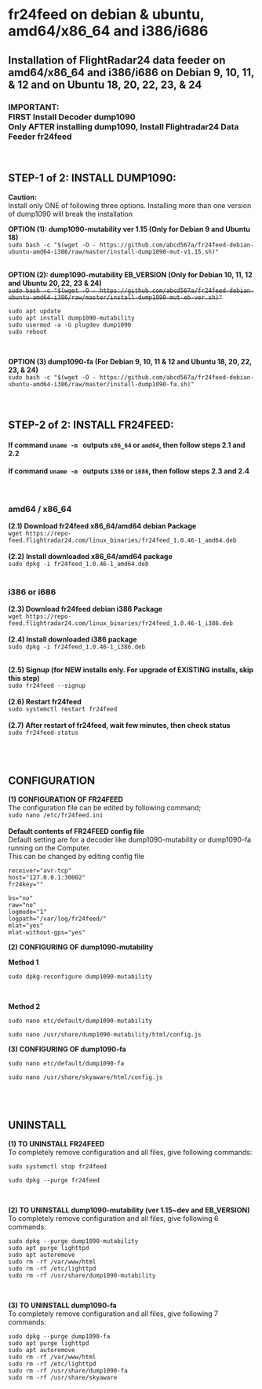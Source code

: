 # fr24feed on debian & ubuntu, amd64/x86_64 and i386/i686
## Installation of FlightRadar24 data feeder on amd64/x86_64 and i386/i686 on Debian 9, 10, 11, & 12 and on Ubuntu 18, 20, 22, 23, & 24 </br> 
### IMPORTANT: </br> FIRST Install Decoder dump1090 </br> Only AFTER installing dump1090, Install Flightradar24 Data Feeder fr24feed

</br>



## STEP-1 of 2: INSTALL DUMP1090:
**Caution:** </br>
Install only ONE of following three options. Installing more than one version of dump1090 will break the installation </br>

 **OPTION (1): dump1090-mutability ver 1.15 (Only for Debian 9 and Ubuntu 18)** </br>
`sudo bash -c "$(wget -O - https://github.com/abcd567a/fr24feed-debian-ubuntu-amd64-i386/raw/master/install-dump1090-mut-v1.15.sh)"` </br></br>

 **OPTION (2): dump1090-mutability EB_VERSION (Only for Debian 10, 11, 12 and Ubuntu 20, 22, 23 & 24)** </br>
<S>`sudo bash -c "$(wget -O - https://github.com/abcd567a/fr24feed-debian-ubuntu-amd64-i386/raw/master/install-dump1090-mut-eb-ver.sh)"`</S>  </br>
```
sudo apt update  
sudo apt install dump1090-mutability
sudo usermod -a -G plugdev dump1090
sudo reboot

```
</br>

 **OPTION (3) dump1090-fa (For Debian 9, 10, 11 & 12 and Ubuntu 18, 20, 22, 23, & 24)** </br>
`sudo bash -c "$(wget -O - https://github.com/abcd567a/fr24feed-debian-ubuntu-amd64-i386/raw/master/install-dump1090-fa.sh)"` </br></br>
</br>


## STEP-2 of 2: INSTALL FR24FEED:
#### If command `uname -m ` outputs `x86_64` or `amd64`, then follow steps **2.1** and **2.2** </br>
#### If command `uname -m ` outputs `i386` or `i686`, then follow steps **2.3** and **2.4** </br>
</br>

### amd64 / x86_64
**(2.1) Download fr24feed x86_64/amd64 debian Package** </br>
`wget https://repo-feed.flightradar24.com/linux_binaries/fr24feed_1.0.46-1_amd64.deb`
</br></br>
**(2.2) Install downloaded x86_64/amd64 package** </br>
`sudo dpkg -i fr24feed_1.0.46-1_amd64.deb  `
</br></br>
### i386 or i686
**(2.3) Download fr24feed debian i386 Package** </br>
`wget https://repo-feed.flightradar24.com/linux_binaries/fr24feed_1.0.46-1_i386.deb `
</br></br>
**(2.4) Install downloaded  i386 package** </br>
`sudo dpkg -i fr24feed_1.0.46-1_i386.deb `
</br></br>


**(2.5) Signup (for NEW installs only. For upgrade of EXISTING installs, skip this step)** </br>
`sudo fr24feed --signup   `
</br></br>
**(2.6) Restart fr24feed** </br>
`sudo systemctl restart fr24feed   `
</br></br>
**(2.7) After restart of fr24feed, wait few minutes, then check status** </br>
`sudo fr24feed-status   `

</br></br>
## CONFIGURATION

**(1) CONFIGURATION OF FR24FEED** </br>
The configuration file can be edited by following command; </br>
`sudo nano /etc/fr24feed.ini` </br></br>
**Default contents of FR24FEED config file**</br>
Default setting are for a decoder like dump1090-mutability or dump1090-fa running on the Computer. </br>
This can be changed by editing config file</br>

```
receiver="avr-tcp"
host="127.0.0.1:30002"
fr24key=""

bs="no"
raw="no"
logmode="1"
logpath="/var/log/fr24feed/"
mlat="yes"
mlat-without-gps="yes"

```

**(2) CONFIGURING OF dump1090-mutability** </br>

**Method 1** </br>
```
sudo dpkg-reconfigure dump1090-mutability
```
</br>

**Method 2** </br>
```
sudo nano etc/default/dump1090-mutability

sudo nano /usr/share/dump1090-mutability/html/config.js
```

**(3) CONFIGURING OF dump1090-fa** </br>
```
sudo nano etc/default/dump1090-fa

sudo nano /usr/share/skyaware/html/config.js
```

</br></br>

## UNINSTALL </br>
**(1) TO UNINSTALL FR24FEED** </br>
To completely remove configuration and all files, give following commands:
```
sudo systemctl stop fr24feed 

sudo dpkg --purge fr24feed  
```

</br>

**(2) TO UNINSTALL dump1090-mutability (ver 1.15~dev and EB_VERSION)** </br>
To completely remove configuration and all files, give following 6 commands: </br>
```
sudo dpkg --purge dump1090-mutability
sudo apt purge lighttpd
sudo apt autoremove
sudo rm -rf /var/www/html
sudo rm -rf /etc/lighttpd
sudo rm -rf /usr/share/dump1090-mutability
```

</br>

**(3) TO UNINSTALL dump1090-fa** </br>
To completely remove configuration and all files, give following 7 commands: </br>
```
sudo dpkg --purge dump1090-fa
sudo apt purge lighttpd
sudo apt autoremove
sudo rm -rf /var/www/html
sudo rm -rf /etc/lighttpd
sudo rm -rf /usr/share/dump1090-fa
sudo rm -rf /usr/share/skyaware
```
